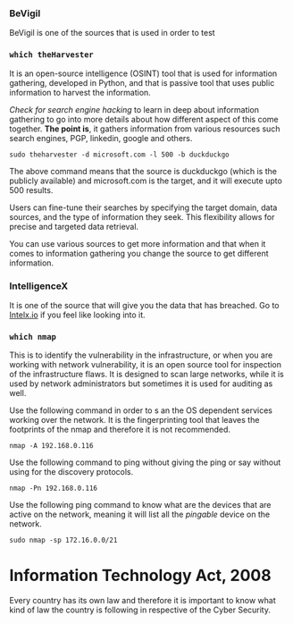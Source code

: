 ### BeVigil 

BeVigil is one of the sources that is used in order to test 

### `which theHarvester`

It is an open-source intelligence (OSINT) tool that is used for information gathering, developed in Python, and that is passive tool that uses public information to harvest the information. 



*Check for search engine hacking* to learn in deep about information gathering to go into more details about how different aspect of this come together. **The point is**, it gathers information from various resources such search engines, PGP, linkedin, google and others. 

```
sudo theharvester -d microsoft.com -l 500 -b duckduckgo
```

The above command means that the source is duckduckgo (which is the publicly available) and microsoft.com is the target, and it will execute upto 500 results.

Users can fine-tune their searches by specifying the target domain, data sources, and the type of information they seek. This flexibility allows for precise and targeted data retrieval.

You can use various sources to get more information and that when it comes to information gathering you change the source to get different information.

### IntelligenceX

It is one of the source that will give you the data that has breached. Go to [Intelx.io](https://intelx.io/?s=itsutkarshpratapon%40gmail.com) if you feel like looking into it.

###  `which nmap`

This is to identify the vulnerability in the infrastructure, or when you are working with network vulnerability, it is an open source tool for inspection of the infrastructure flaws. It is designed to scan large networks, while it is used by network administrators but sometimes it is used for auditing as well. 

Use the following command in order to s an the OS dependent services working over the network. It is the fingerprinting tool that leaves the footprints of the nmap and therefore it is not recommended.

```
nmap -A 192.168.0.116
```

Use the following command to ping without giving the ping or say without using for the discovery protocols.

```
nmap -Pn 192.168.0.116
```

Use the following ping command to know what are the devices that are active on the network, meaning it will list all the *pingable* device on the network.

```
sudo nmap -sp 172.16.0.0/21
```

# Information Technology Act, 2008

Every country has its own law and therefore it is important to know what kind of law the country is following in respective of the Cyber Security.



